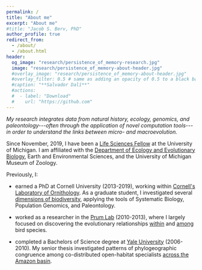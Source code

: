 ```yaml
---
permalink: /
title: "About me"
excerpt: "About me"
#title: "Jacob S. Berv, PhD"
author_profile: true
redirect_from: 
  - /about/
  - /about.html
header:
  og_image: "research/persistence_of_memory-research.jpg"
  image: "research/persistence_of_memory-about-header.jpg"
  #overlay_image: "research/persistence_of_memory-about-header.jpg"
  #overlay_filter: 0.5 # same as adding an opacity of 0.5 to a black background
  #caption: "**Salvador Dalí**"
  #actions:
  #  - label: "Download"
  #    url: "https://github.com"
---
```


*My research integrates data from natural history, ecology, genomics, and paleontology---often through the application of novel computation tools---in order to understand the links between micro- and macroevolution.*

Since November, 2019, I have been a [Life Sciences Fellow](https://lifescifellows.umich.edu/) at the University of Michigan. I am affiliated with the [Department of Ecology and Evolutionary Biology](https://lsa.umich.edu/eeb/people/postdoctoral-fellows/jacob-berv.html), Earth and Environmental Sciences, and the University of Michigan Museum of Zoology.

Previously, I:

-   earned a PhD at Cornell University (2013-2019), working within [Cornell's Laboratory of Ornithology](https://www.birds.cornell.edu/home/). As a graduate student, I investigated several [dimensions of biodiversity](https://www.proquest.com/openview/0944ba11c7dc9bdbfd11748cb2de4cfa/1?pq-origsite=gscholar&cbl=18750&diss=y), applying the tools of Systematic Biology, Population Genomics, and Paleontology.

-   worked as a researcher in the [Prum Lab](https://prumlab.yale.edu/) (2010-2013), where I largely focused on discovering the evolutionary relationships [within](https://www.sciencedirect.com/science/article/pii/S105579032100138X) and [among](https://www.nature.com/articles/nature15697) bird species.

-   completed a Bachelors of Science degree at [Yale University](https://eeb.yale.edu/) (2006-2010). My senior thesis investigated patterns of phylogeographic congruence among co-distributed open-habitat specialists [across the Amazon basin](https://jakeberv.github.io/publication/2021-03-08-vanEls_et_al_2021).
